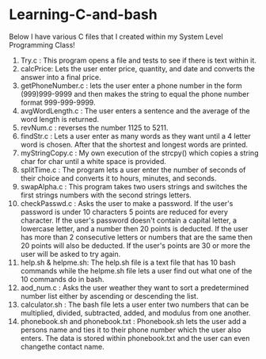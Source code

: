 # Learning-C-and-bash
Below I have various C files that I created within my System Level Programming Class!
1) Try.c : This program opens a file and tests to see if there is text within it.
2) calcPrice: Lets the user enter price, quantity, and date and converts the answer into a final price.
3) getPhoneNumber.c : lets the user enter a phone number in the form (999)999-9999 and then makes the string to equal the phone number format 999-999-9999.
4) avgWordLength.c : The user enters a sentence and the average of the word length is returned.
5) revNum.c : reverses the number 1125 to 5211.
6) findStr.c : Lets a user enter as many words as they want until a 4 letter word is chosen. After that the shortest and longest words are printed.
7) myStringCopy.c : My own execution of the strcpy() which copies a string char for char until a white space is provided.
8) splitTime.c : The program lets a user enter the number of seconds of their choice and converts it to hours, minutes, and seconds.
9) swapAlpha.c : This program takes two users strings and switches the first strings numbers with the second strings letters.
10) checkPasswd.c : Asks the user to make a password. If the user's password is under 10 characters 5 points are reduced for every character. If the user's password doesn't contain a capital letter, a lowercase letter, and a number then 20 points is deducted. If the user has more than 2 consecutive letters or numbers that are the same then 20 points will also be deducted. If the user's points are 30 or more the user will be asked to try again.
11) help.sh & helpme.sh: The help.sh file is a text file that has 10 bash commands while the helpme.sh file lets a user find out what one of the 10 commands do in bash.
12) aod_num.c : Asks the user weather they want to sort a predetermined number list either by ascending or descending the list.
13) calculator.sh : The bash file lets a user enter two numbers that can be multiplied, divided, subtracted, added, and modulus from one another.
14) phonebook.sh and phonebook.txt : Phonebook.sh lets the user add a persons name and ties it to their phone number which the user also enters. The data is stored within phonebook.txt and the user can even changethe contact name.
